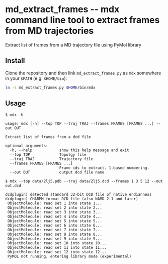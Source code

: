 # md_extract_frames -- mdx command line tool to extract frames from MD trajectories
Extract list of frames from a MD trajectory file using PyMol library
## Install
Clone the repository and then link `md_extract_frames.py` as `mdx` somewhere in your `$PATH` (e.g. `$HOME/bin`):
```bash
ln -s md_extract_frames.py $HOME/bin/mdx
```
## Usage
```
$ mdx -h

usage: mdx [-h] --top TOP --traj TRAJ --frames FRAMES [FRAMES ...] --out OUT

Extract list of frames from a dcd file

optional arguments:
  -h, --help            show this help message and exit
  --top TOP             Topolgy file
  --traj TRAJ           Trajectory file
  --frames FRAMES [FRAMES ...]
                        Frame ids to extract. 1-based numbering.
  --out OUT             output dcd file name
```
```
$ mdx --top data/2lj5.pdb --traj data/2lj5.dcd --frames 1 3 5 12 --out out.dcd

dcdplugin) detected standard 32-bit DCD file of native endianness
dcdplugin) CHARMM format DCD file (also NAMD 2.1 and later)
 ObjectMolecule: read set 1 into state 1...
 ObjectMolecule: read set 2 into state 2...
 ObjectMolecule: read set 3 into state 3...
 ObjectMolecule: read set 4 into state 4...
 ObjectMolecule: read set 5 into state 5...
 ObjectMolecule: read set 6 into state 6...
 ObjectMolecule: read set 7 into state 7...
 ObjectMolecule: read set 8 into state 8...
 ObjectMolecule: read set 9 into state 9...
 ObjectMolecule: read set 10 into state 10...
 ObjectMolecule: read set 11 into state 11...
 ObjectMolecule: read set 12 into state 12...
 PyMOL not running, entering library mode (experimental)
```
